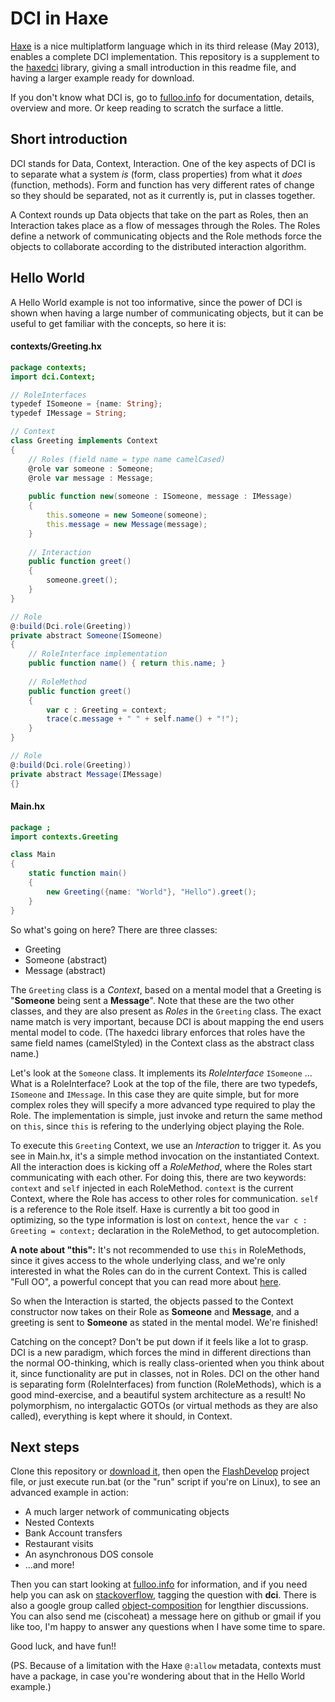 # DCI in Haxe
[Haxe](http://haxe.org) is a nice multiplatform language which in its third release (May 2013), enables a complete DCI implementation. This repository is a supplement to the [haxedci](https://github.com/ciscoheat/haxedci) library, giving a small introduction in this readme file, and having a larger example ready for download.

If you don't know what DCI is, go to [fulloo.info](http://fulloo.info) for documentation, details, overview and more. Or keep reading to scratch the surface a little.

## Short introduction
DCI stands for Data, Context, Interaction. One of the key aspects of DCI is to separate what a system *is* (form, class properties) from what it *does* (function, methods). Form and function has very different rates of change so they should be separated, not as it currently is, put in classes together.

A Context rounds up Data objects that take on the part as Roles, then an Interaction takes place as a flow of messages through the Roles. The Roles define a network of communicating objects and the Role methods force the objects to collaborate according to the distributed interaction algorithm.

## Hello World
A Hello World example is not too informative, since the power of DCI is shown when having a large number of communicating objects, but it can be useful to get familiar with the concepts, so here it is:

#### contexts/Greeting.hx
```actionscript
package contexts;
import dci.Context;

// RoleInterfaces
typedef ISomeone = {name: String};
typedef IMessage = String;

// Context
class Greeting implements Context
{
    // Roles (field name = type name camelCased)
	@role var someone : Someone;
	@role var message : Message;
	
	public function new(someone : ISomeone, message : IMessage)
	{
		this.someone = new Someone(someone);
		this.message = new Message(message);
	}
	
	// Interaction
	public function greet()
	{
		someone.greet();
	}
}

// Role
@:build(Dci.role(Greeting))
private abstract Someone(ISomeone)
{
	// RoleInterface implementation
	public function name() { return this.name; }
	
	// RoleMethod
	public function greet()
	{
        var c : Greeting = context;
		trace(c.message + " " + self.name() + "!");
	}
}

// Role
@:build(Dci.role(Greeting))
private abstract Message(IMessage)
{}
```

#### Main.hx
```actionscript
package ;
import contexts.Greeting

class Main 
{	
	static function main() 
	{
		new Greeting({name: "World"}, "Hello").greet();
	}	
}
```
So what's going on here? There are three classes:

* Greeting
* Someone (abstract)
* Message (abstract)

The `Greeting` class is a *Context*, based on a mental model that a Greeting is "**Someone** being sent a **Message**". Note that these are the two other classes, and they are also present as *Roles* in the `Greeting` class. The exact name match is very important, because DCI is about mapping the end users mental model to code. (The haxedci library enforces that roles have the same field names (camelStyled) in the Context class as the abstract class name.)

Let's look at the `Someone` class. It implements its *RoleInterface* `ISomeone` ... What is a RoleInterface? Look at the top of the file, there are two typedefs, `ISomeone` and `IMessage`. In this case they are quite simple, but for more complex roles they will specify a more advanced type required to play the Role. The implementation is simple, just invoke and return the same method on `this`, since `this` is refering to the underlying object playing the Role.

To execute this `Greeting` Context, we use an *Interaction* to trigger it. As you see in Main.hx, it's a simple method invocation on the instantiated Context. All the interaction does is kicking off a *RoleMethod*, where the Roles start communicating with each other. For doing this, there are two keywords: `context` and `self` injected in each RoleMethod. `context` is the current Context, where the Role has access to other roles for communication. `self` is a reference to the Role itself. Haxe is currently a bit too good in optimizing, so the type information is lost on `context`, hence the `var c : Greeting = context;` declaration in the RoleMethod, to get autocompletion.

**A note about "this":** It's not recommended to use `this` in RoleMethods, since it gives access to the whole underlying class, and we're only interested in what the Roles can do in the current Context. This is called "Full OO", a powerful concept that you can read more about [here](https://groups.google.com/d/msg/object-composition/umY_w1rXBEw/hyAF-jPgFn4J).

So when the Interaction is started, the objects passed to the Context constructor now takes on their Role as **Someone** and **Message**, and a greeting is sent to **Someone** as stated in the mental model. We're finished!

Catching on the concept? Don't be put down if it feels like a lot to grasp. DCI is a new paradigm, which forces the mind in different directions than the normal OO-thinking, which is really class-oriented when you think about it, since functionality are put in classes, not in Roles. DCI on the other hand is separating form (RoleInterfaces) from function (RoleMethods), which is a good mind-exercise, and a beautiful system architecture as a result! No polymorphism, no intergalactic GOTOs (or virtual methods as they are also called), everything is kept where it should, in Context.

## Next steps
Clone this repository or [download it](https://github.com/ciscoheat/haxedci-example/archive/master.zip), then open the [FlashDevelop](http://www.flashdevelop.org/) project file, or just execute run.bat (or the "run" script if you're on Linux), to see an advanced example in action:

* A much larger network of communicating objects
* Nested Contexts
* Bank Account transfers
* Restaurant visits
* An asynchronous DOS console
* ...and more!
 
Then you can start looking at [fulloo.info](http://fulloo.info) for information, and if you need help you can ask on [stackoverflow](http://stackoverflow.com/questions/tagged/dci), tagging the question with **dci**. There is also a google group called [object-composition](https://groups.google.com/forum/?fromgroups#!forum/object-composition) for lengthier discussions. You can also send me (ciscoheat) a message here on github or gmail if you like too, I'm happy to answer any questions when I have some time to spare.

Good luck, and have fun!!

(PS. Because of a limitation with the Haxe `@:allow` metadata, contexts must have a package, in case you're wondering about that in the Hello World example.)
